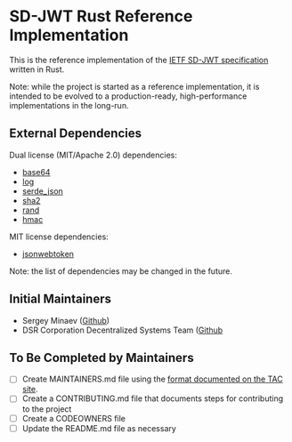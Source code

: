 # SD-JWT Rust Reference Implementation

This is the reference implementation of the [IETF SD-JWT specification](https://datatracker.ietf.org/doc/draft-ietf-oauth-selective-disclosure-jwt/) written in Rust.

Note: while the project is started as a reference implementation, it is intended to be evolved to a production-ready, high-performance implementations in the long-run.

## External Dependencies

Dual license (MIT/Apache 2.0) dependencies:
- [base64](https://crates.io/crates/base64)
- [log](https://crates.io/crates/log)
- [serde_json](https://crates.io/crates/serde_json)
- [sha2](https://crates.io/crates/sha2)
- [rand](https://crates.io/crates/rand)
- [hmac](https://crates.io/crates/hmac)

MIT license dependencies:
- [jsonwebtoken](https://crates.io/crates/jsonwebtoken)

Note: the list of dependencies may be changed in the future.

## Initial Maintainers

- Sergey Minaev ([Github](https://github.com/jovfer))
- DSR Corporation Decentralized Systems Team ([Github](https://github.com/orgs/DSRCorporation/teams/decentralized-systems)

## To Be Completed by Maintainers
- [ ] Create MAINTAINERS.md file using the [format documented on the TAC site](https://tac.openwallet.foundation/governance/maintainers-file-content/).
- [ ] Create a CONTRIBUTING.md file that documents steps for contributing to the project
- [ ] Create a CODEOWNERS file
- [ ] Update the README.md file as necessary